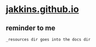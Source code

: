 # [jakkins.github.io](https://jakkins.github.io)

## reminder to me

```text
_resources dir goes into the docs dir
```
